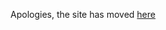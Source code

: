 Apologies, the site has moved [here](https://dada-forest.gitlab.io/docs)  

<!-- <div style='text-align: center; color: #ff0000; font-size: 2.5rem; font-weight: bold;'>DRAFT</div>

Resources  
=========  

University of Arizona
-----------------------  
* [AZFirescape](https://azfirescape.org){:target="_blank"}  
* [AZFirescape links](https://www.azfirescape.org/home/links.html){:target="_blank"}  
* [NGDS](https://data.geothermaldata.org/){:target="_blank"}  
* [chatur](https://chatur.mysticlabs.ai/){:target="_blank"}  
* [VGS](https://vgs.arizona.edu/){:target="_blank"}  
* [NEPAccess](https://www.nepaccess.org/){:target="_blank"}  
* [HydroGen](https://hydro-generation.org/){:target="_blank"}  
* [HydroFrame](https://hydroframe.org/){:target="_blank"}  

USDA - USFS
-----------
* [Forest Service Research Data Archive](https://www.fs.usda.gov/rds/archive/metadata/standards){:target="_blank"}  
* [US Forest Service Research and Development](https://www.fs.usda.gov/research/){:target="_blank"}  
* [SWRC DAP](https://www.tucson.ars.ag.gov/dap/){:target="_blank"}  
* [USDA - USFS - RDA](https://www.fs.usda.gov/rds/archive/metadata){:target="_blank"}  
* [Reference Article](https://wildlife.onlinelibrary.wiley.com/doi/10.1002/wsb.548){:target="_blank"}  
* [USFS Geospatial Data Discovery](https://data-usfs.hub.arcgis.com/){:target="_blank"}  
* [USFS Rangeland Data](https://data.fs.usda.gov/geodata/rastergateway/rangelands/index.php){:target="_blank"}  

FGDC
----
* [Content Standard for Digital Geospatial Metadata, Part 1:](https://www.fgdc.gov/standards/projects/metadata/biometadata){:target="_blank"}  
* [The Federal Geographic Data Committee - Federal Geographic Data Committee](https://www.fgdc.gov/){:target="_blank"}  
* [Geospatial Data Act of 2018 - Federal Geographic Data Committee](https://www.fgdc.gov/gda){:target="_blank"}  
* [Geospatial Data Act of 2018 - PDF](https://www.fgdc.gov/gda/43-usc-ch-46-geospatial-data-geospatial-data-act.pdf){:target="_blank"}  
* [FGDC Standards Projects - biometadata](https://www.fgdc.gov/standards/projects/FGDC-standards-projects/metadata/biometadata/biodatap.pdf){:target="_blank"}  
* [Geospatial Metadata Tools — Federal Geographic Data Committee](https://www.fgdc.gov/metadata/geospatial-metadata-tools){:target="_blank"}  

USGS
----
* [Formal metadata: information and software](https://geology.usgs.gov/tools/metadata/){:target="_blank"}  
* [A compiler for formal metadata](https://geology.usgs.gov/tools/metadata/tools/doc/mp.html){:target="_blank"}  
* [A pre-parser for formal metadata](https://geology.usgs.gov/tools/metadata/tools/doc/cns.html){:target="_blank"}  

Cloud / Cyverse
---------------
* [USDA](https://datacommons.cyverse.org/browse/iplant/home/shared/usda)  
* [SpatioTemporal Asset Catalogs (STAC)](https://github.com/ua-datalab/Geospatial_Workshops/wiki/SpatioTemporal-Asset-Catalogs-(STAC)) - json based metadata and API standard for geospatial data.  Goal is to make geospatial data more easily worked with, indexed and discovered.  Many groups in the geospatial world (e.g, Microsoft, Planet, NASA) have adopted STAC as a metadata standard for sharing their data. When geospatial data is described using STAC standards, the data can be anywhere in cloud storage. Discovery of STAC catalogs happens at central hubs such as [STACIndex.org](https://stacindex.org) and the [Radiant Earth Browser](https://radiantearth.github.io/stac-browser)  
[Google Earth Engine](https://earthengine.google.com/)  
[Microsoft Planetary Computer](https://planetarycomputer.microsoft.com/)  
[Dug](https://github.com/helxplatform/dug)  
    [Dug related research article](https://www.ncbi.nlm.nih.gov/pmc/articles/PMC9991886/)   -->
